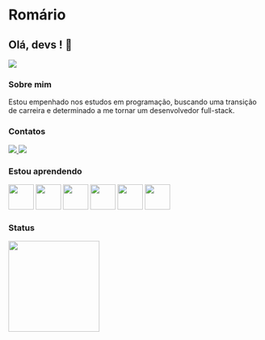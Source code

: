 <!-- ### Hi there 👋 -->

<!--
**romariopaixao/romariopaixao** is a ✨ _special_ ✨ repository because its `README.md` (this file) appears on your GitHub profile.

Here are some ideas to get you started:

- 🔭 I’m currently working on ...
- 🌱 I’m currently learning ...
- 👯 I’m looking to collaborate on ...
- 🤔 I’m looking for help with ...
- 💬 Ask me about ...
- 📫 How to reach me: ...
- 😄 Pronouns: ...
- ⚡ Fun fact: ...
-->
<h1>Romário </h1>
<h2> Olá, devs ! 👋</h2>
<div>  
  <img src="https://i.imgur.com/ILsZ8Ji.gif">
</div>
<h3>Sobre mim</h3>
<p>Estou empenhado nos estudos em programação, buscando uma transição de carreira e determinado a me tornar um desenvolvedor full-stack.</p>

<h3>Contatos</h3>
<div>
  <a href="mailto:romagalera@gmail.com">
    <img src="https://img.shields.io/badge/email-teste?logo=gmail&styler=plastic&logoColor=EA4335&color=red">    
  </a>
  
  <a href="https://www.linkedin.com/in/romariopaixao" target="_blank">
    <img src="https://img.shields.io/badge/meu_linkedin-teste?logo=linkedin&styler=plastic&color=0A66C2">
  </a>
</div>
<h3>Estou aprendendo</h3>
<div>
  
  <img src="https://cdn.jsdelivr.net/gh/devicons/devicon/icons/python/python-original-wordmark.svg" width=50/>
  <img src="https://cdn.jsdelivr.net/gh/devicons/devicon/icons/mysql/mysql-original-wordmark.svg" width=50/>
  <img src="https://cdn.jsdelivr.net/gh/devicons/devicon/icons/php/php-original.svg" width=50/>
  <img src="https://cdn.jsdelivr.net/gh/devicons/devicon/icons/javascript/javascript-original.svg" width=50/> 
  <img src="https://cdn.jsdelivr.net/gh/devicons/devicon/icons/html5/html5-original.svg" width=50/>
  <img src="https://cdn.jsdelivr.net/gh/devicons/devicon/icons/git/git-original.svg" width=50/>          
  
</div>
<h3>Status</h3>
<div>
  <a href="https://github.com/romariopaixao">
  <img loading="lazy" height="180em" src="https://github-readme-stats.vercel.app/api/top-langs/?username=romariopaixao&layout=compact&langs_count=7&theme=dracula"/>
 <!-- <img loading="lazy" height="180em" src="https://github-readme-stats.vercel.app/api?username=romariopaixao&show_icons=true&theme=dracula&include_all_commits=true&count_private=true"/>-->
</div>


